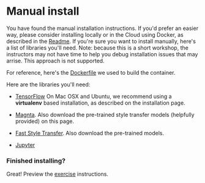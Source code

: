 # Manual install
You have found the manual installation instructions. If you'd prefer an easier way, please consider installing locally or in the Cloud using Docker, as described in the [Readme](../README.md). If you're sure you want to install manually, here's a list of libraries you'll need. Note: because this is a short workshop, the instructors may not have time to help you debug installation issues that may arrise. This approach is not supported. 

For reference, here's the [Dockerfile](../Dockerfile) we used to build the container.

Here are the libraries you'll need:

* [TensorFlow](https://www.tensorflow.org) On Mac OSX and Ubuntu, we recommend using a **virtualenv** based installation, as described on the installation page.

* [Magnta](https://github.com/tensorflow/magenta/tree/master/magenta/models/image_stylization). Also download the pre-trained style transfer models (helpfully provided) on this page.

* [Fast Style Transfer](https://github.com/lengstrom/fast-style-transfer). Also download the pre-trained models.

* [Jupyter](http://jupyter.readthedocs.io/en/latest/install.html)

### Finished installing?
Great! Preview the [exercise](exercises.md) instructions.